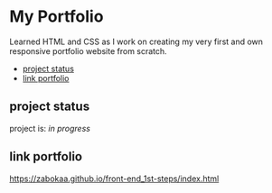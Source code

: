 # My Portfolio 
Learned HTML and CSS as I work on creating my very first and own responsive portfolio website from scratch.

* [project status](#project-status)
* [link portfolio](#link-portfolio)


## project status
project is: _in progress_ 

## link portfolio
https://zabokaa.github.io/front-end_1st-steps/index.html
